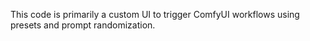 This code is primarily a custom UI to trigger ComfyUI workflows using presets and prompt randomization.